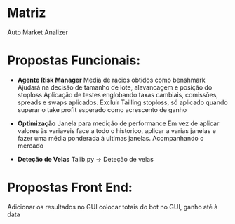 # Matriz
 Auto Market Analizer



# Propostas Funcionais:

* __Agente Risk Manager__
Media de racios obtidos como benshmark
Ajudará na decisão de tamanho de lote, alavancagem e posição do stoploss 
Aplicação de testes englobando taxas cambiais, comissões, spreads e swaps aplicados.
Excluir Tailling stoploss, só aplicado quando superar o take profit esperado como acrescento de ganho 

* __Optimização__
Janela para medição de performance
Em vez de aplicar valores às variaveis face a todo o historico, aplicar a varias janelas e fazer uma média ponderada à ultimas janelas. Acompanhando o mercado

* __Deteção de Velas__
Talib.py -> Deteção de velas


# Propostas Front End:

Adicionar os resultados no GUI
colocar totais do bot no GUI, ganho até à data
